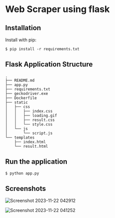# Web Scraper using flask

## Installation

Install with pip:

```
$ pip install -r requirements.txt
```

## Flask Application Structure

```
.
├── README.md
├── app.py
├── requirements.txt
├── geckodriver.exe
├── Dockerfile
├── static
│   ├── css
│   │   ├── index.css
│   │   ├── loading.gif
│   │   ├── result.css
│   │   └── style.css
│   └── js
│       └── script.js
└── templates
    ├── index.html
    └── result.html
```

## Run the application

```
$ python app.py
```

## Screenshots

![Screenshot 2023-11-22 042912](https://lh3.googleusercontent.com/pw/ADCreHdV_N7eScgRfr3VOyibPNfxQgX-0ffIG7ucmWNe-aad8c_IjuOXhgMdFA5GhHeaCr96JFU0__7_PrC2GMksaiPlGcDAodcKUUqBFYOiCWBLlc0JD8fwrUXdBj5tVnyqV0QL8qiAFzhESJYTIir0RexQTr9bHBrK12wOpB59Yd-K1YfkUu7weIJZn8SEXwaNE_Hk6p1_eOp5mcRsbW46xCb-CeWVFpyc5AfwmStFEapyveylJ7vWctFnp2lP12878vvCFTBaGQzKVs6rJFCqZX_xrrrIqyeO0ONl-AF0Y8IU0GAhfxmIkx-mLwVEC5gwuyVg1jBDd7t4frn2QRpvbqQ1YkUrqgpPa08AYksYHOVCKDsCTQIOvjNzN1CQvkRdET5sBHxfNF-3Y5t9O56SjWJlGWnldbRWuFu3LEQVnWh_hgvdoxGPTxelrXGcn-Zx__RhDJWGXR4oTErSTBLMsKt3y38PmKSZkuJH8-h20kTitOG_Rspw5Tolk3Z42kyRQl2z3bVOsQfQIY2pq369eLPAdnqiLCBsi0XsdUjKcT_JseYieAqhdlcr7QW0X10Zwe-HErmt17OdkB0LwT5xOpa-YdDrSXVZOkn9IhlbNWYOm8vMtJAwHrY-N1ZEHbYzIKReGjgiSQkJSZIrR1hvVJU6tOVTF7FPMbYczTaKHb5J8o3c3wMNfn2-i04qkdfQ29eguzg0EVWGKinmHf7dsA3LYMj2ViOofuU1zvaHreiD6dbbjON4h361SvmEilHBXaY84N_PDdBMvBW5BzVaMJirtMrc7a4X5NbD7_CeaXyXoKZfWGn0Rge_4uxIsRUDZ7L125oUZDaGrHrDNlxtX6nAH1Xdzfuqc3xtApBLf1AjTaLXylJFtgBudqd9_wledGfJnmgwSCTI5XZUkssFpWg0pZdnClr8c_1yB8AtR2EcVipT90A59TI3oNXIeEecvo08kZIY17lR20py5Zl643soA8P_jvRD1Q=w1737-h886-s-no?authuser=0)

![Screenshot 2023-11-22 041252](https://lh3.googleusercontent.com/pw/ADCreHeO-JS80-7F248RiblXCNOkQ1yiRY0AQvq9NWlR1Vf8i0oOWLu821z0FNWbNNpqML6FnAsFkj2I4bNL2S6b8BGKEWire82sYIVSAR9tKY-tSRcRP9Xj1wGCrWn1ATE0X2XQabugKy2wuLuIUyLOIGxKrerHLYIPVY9ApzFJoKD_rzBOrF4yG2PnKLjKk937T82u2qz40Putlsfx3jaHr8S_x-UIDSiZTVC62pCBu5I3L2VKAm3hZrCEq3YRTvUmAah9jsDJdiNZv2lCFPvnSJr8z6Vy2OzFgJpXzROvaMBuJbYXFpGWObCccRt6zvpW5c5g4n5ZJx9mgt4mOVrDzbg6d1Nf_NubwKCS75clXHxXHlAwBhqkDrVDWtBwHqqxZA_rSL7tf8vvDg4Ow7XUjczeRSQKFmXIbbFeInm7_LYQ0mofRWwQkqprD7wkDBrMeamhwkokBM7rjeSzyoq15G87cQE3poUUwJ6vO9WuR2HTVVQbveEOAC3UzU50T3dhrssOVHouprnUk030g5jhsAHmwdKxUrCAAyhhssifewY5KmA5GhexVgFfGySZ98a41Ir37BQPOHOqHq_Ii3k_O3E_3zFafNOWaoHMuHhE-jArg96XPi3yFaM2E1Ci4UZ_V-IvkGWG4OEapGyPSIDKG748LRISSjabYXzJghRvR7Z4acBoJ3Gl-9eJVCH79pmU2GdxUb-HYChMwZw5DSA5BxLi8mrwpMfErvksk7fB-wqczniQ7Jh_YzQfyoXhLVw4hmLh6zRp68-RnkDOyiKc3jgiy-vPE0o-zxZyyn-lWPG8yKtzW9PvAENlmVkp-F2D4jRYyRiok0F6RujOh84q4wmCpXGIyi9UP-te-EBptBLmC8iGcTP6868FELp7D3lMTP6mX_ubYsfskNJgp7JOeslIyl9W7k341OivDSdKn1dFYVakqhaqCRE0TI0XvhzR5nF9tLUdDSFF3YljBRLQ7c3sfz-HB-gURg=w1733-h886-s-no?authuser=0)
